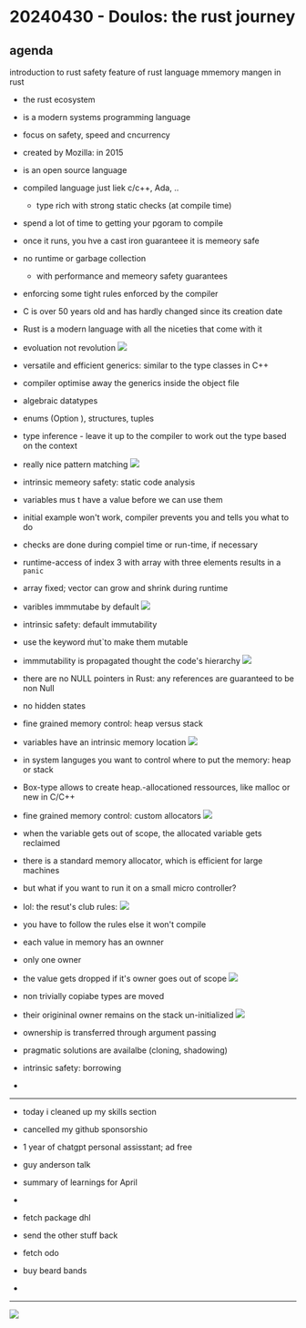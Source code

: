# 20240430 - Doulos: the rust journey

## agenda
introduction to rust
safety feature of rust language
mmemory mangen in rust
* the rust ecosystem


* is a modern systems programming language
* focus on safety, speed and cncurrency
* created by Mozilla: in 2015
* is an open source language
* compiled language just liek c/c++, Ada, ..
  * type rich with strong static checks (at compile time)
* spend a lot of time to getting your pgoram to compile
* once it runs, you hve a cast iron guaranteee it is memeory safe
* no runtime or garbage collection
  * with performance and memeory safety guarantees
* enforcing some tight rules enforced by the compiler
* C is over 50 years old and has hardly changed since its creation date
* Rust is a modern language with all the niceties that come with it
* evoluation not revolution
![](img01.png)
* versatile and efficient generics: similar to the type classes in C++
* compiler optimise away the generics inside the object file
* algebraic datatypes
* enums (Option <T>), structures, tuples
* type inference - leave it up to the compiler to work out the type based on the context
* really nice pattern matching
![](img02.png)
* intrinsic memeory safety: static code analysis
* variables mus t have a value before we can use them
* initial example won't work, compiler prevents you and tells you what to do
* checks are done during compiel time or run-time, if necessary
 * runtime-access of index 3 with array with three elements results in a `panic`
 * array fixed; vector can grow and shrink during runtime
* varibles immmutabe by default
![](img03.png)
* intrinsic safety: default immutability
* use the keyword m̀ut`to make them mutable
* immmutability is propagated thought the code's hierarchy
![](img04.png)
* there are no NULL pointers in Rust: any references are guaranteed to be non Null
* no hidden states
* fine grained memory control: heap versus stack
* variables have an intrinsic memory location
![](img05.png)
* in system languges you want to control where to put the memory: heap or stack
* Box-type allows to create heap.-allocationed ressources, like malloc or new in C/C++
* fine grained memory control: custom allocators
![](img06.png)
* when the variable gets out of scope, the allocated variable gets reclaimed
* there is a standard memory allocator, which is efficient for large machines
* but what if you want to run it on a small micro controller?
* lol: the resut's club rules:
![](img07.png)
* you have to follow the rules else it won't compile
* each value in memory has an ownner
* only one owner
* the value gets dropped if it's owner goes out of scope
![](img08.png)
* non trivially copiabe types are moved
* their origininal owner remains on the stack un-initialized
![](img09.png)
* ownership is transferred through argument passing
* pragmatic solutions are availalbe (cloning, shadowing)
* intrinsic safety: borrowing
*

----



* today i cleaned up my skills section
* cancelled my github sponsorshio
* 1 year of chatgpt personal assisstant; ad free
* guy anderson talk
* summary of learnings for April
*

* fetch package dhl
* send the other stuff back
* fetch odo
* buy beard bands
*

-------------




![](img02.png)
